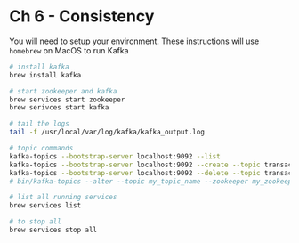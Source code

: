 # Ch 6 - Consistency

You will need to setup your environment. These instructions will use `homebrew` on MacOS to run Kafka

```bash
# install kafka
brew install kafka

# start zookeeper and kafka
brew services start zookeeper
brew serivces start kafka

# tail the logs
tail -f /usr/local/var/log/kafka/kafka_output.log

# topic commands
kafka-topics --bootstrap-server localhost:9092 --list
kafka-topics --bootstrap-server localhost:9092 --create --topic transactions_flink --config cleanup.policy=compact
kafka-topics --bootstrap-server localhost:9092 --delete --topic transactions_flink
# bin/kafka-topics --alter --topic my_topic_name --zookeeper my_zookeeper:2181 --config cleanup.policy=compact

# list all running services
brew services list

# to stop all
brew services stop all


```
